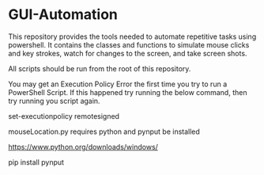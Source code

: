 # GUI-Automation

This repository provides the tools needed to automate repetitive tasks using powershell. It contains the classes and functions to simulate mouse clicks and key strokes, watch for changes to the screen, and take screen shots.

All scripts should be run from the root of this repository.

You may get an Execution Policy Error the first time you try to run a PowerShell Script. If this happened try running the below command, then try running you script again.

set-executionpolicy remotesigned



mouseLocation.py requires python and pynput be installed

https://www.python.org/downloads/windows/

pip install pynput
